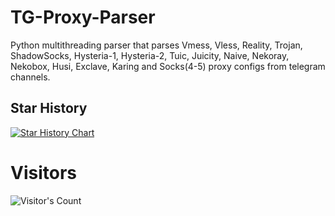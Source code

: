 # TG-Proxy-Parser
 Python multithreading parser that parses Vmess, Vless, Reality, Trojan, ShadowSocks, Hysteria-1, Hysteria-2, Tuic, Juicity, Naive, Nekoray, Nekobox, Husi, Exclave, Karing and Socks(4-5) proxy configs from telegram channels.

## Star History

[![Star History Chart](https://api.star-history.com/svg?repos=ndsphonemy/TG-Proxy-Parser&type=Date)](https://star-history.com/#ndsphonemy/TG-Proxy-Parser&Date)

# Visitors
![Visitor's Count](https://profile-counter.glitch.me/ndsphonemy_TG-Proxy-Parser/count.svg)
